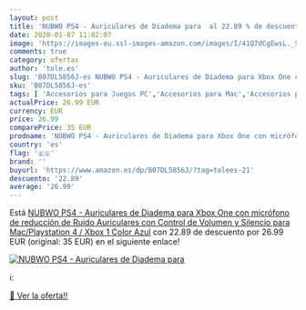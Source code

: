 ```yaml
---
layout: post
title: 'NUBWO PS4 - Auriculares de Diadema para  al 22.89 % de descuento'
date: 2020-01-07 11:02:07
image: 'https://images-eu.ssl-images-amazon.com/images/I/41Q7dCgEwsL._SL400_.jpg'
comments: true
category: ofertas
author: 'tole.es'
slug: 'B07DL5856J-es NUBWO PS4 - Auriculares de Diadema para Xbox One con...'
sku: 'B07DL5856J-es'
tags: [ 'Accesorios para Juegos PC','Accesorios para Mac','Accesorios para PlayStation 4','Auriculares gaming con micrófono para PlayStation 4','Auriculares gaming para PC','Electrónica','Hardware y juegos para Nintendo Switch','Hardware y juegos para PlayStation 4','Juegos para Nintendo Switch','Juegos y Accesorios para Mac','Juegos y Accesorios para PC','Teclados para gamers para PC','Videojuegos','ps4','xbox', ]
actualPrice: 26.99 EUR
currency: EUR
price: 26.99
comparePrice: 35 EUR
prodname: 'NUBWO PS4 - Auriculares de Diadema para Xbox One con micrófono de reducción de Ruido  Auriculares con Control de Volumen y Silencio para Mac/Playstation 4 / Xbox 1  Color Azul'
country: 'es'
flag: '🇪🇸'
brand: ''
buyurl: 'https://www.amazon.es/dp/B07DL5856J/?tag=tolees-21'
descuento: '22.89'
average: '26.99'
---
```


Está [NUBWO PS4 - Auriculares de Diadema para Xbox One con micrófono de reducción de Ruido  Auriculares con Control de Volumen y Silencio para Mac/Playstation 4 / Xbox 1  Color Azul](https://www.amazon.es/dp/B07DL5856J/?tag=tolees-21) con 22.89 de descuento por 26.99 EUR (original: 35 EUR) en el siguiente enlace!

[![NUBWO PS4 - Auriculares de Diadema para ](https://images-eu.ssl-images-amazon.com/images/I/41Q7dCgEwsL._SL400_.jpg)](https://www.amazon.es/dp/B07DL5856J/?tag=tolees-21)

ℹ️:


[🛒 Ver la oferta!!](https://www.amazon.es/dp/B07DL5856J/?tag=tolees-21)
